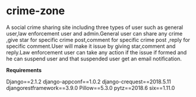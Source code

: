 # crime-zone
A social crime sharing site including three types of user such as general user,law enforcement user and admin.General user can share any crime ,give star for specific crime post,comment  for specific crime post ,reply for specific comment.User will make it issue by giving star,comment and reply.Law enforcement user can  take any action if the issue if formed and he can suspend user and that suspended user get an email notification.

**Requirements**

Django==2.1.2
django-appconf==1.0.2
django-crequest==2018.5.11
djangorestframework==3.9.0
Pillow==5.3.0
pytz==2018.6
six==1.11.0
